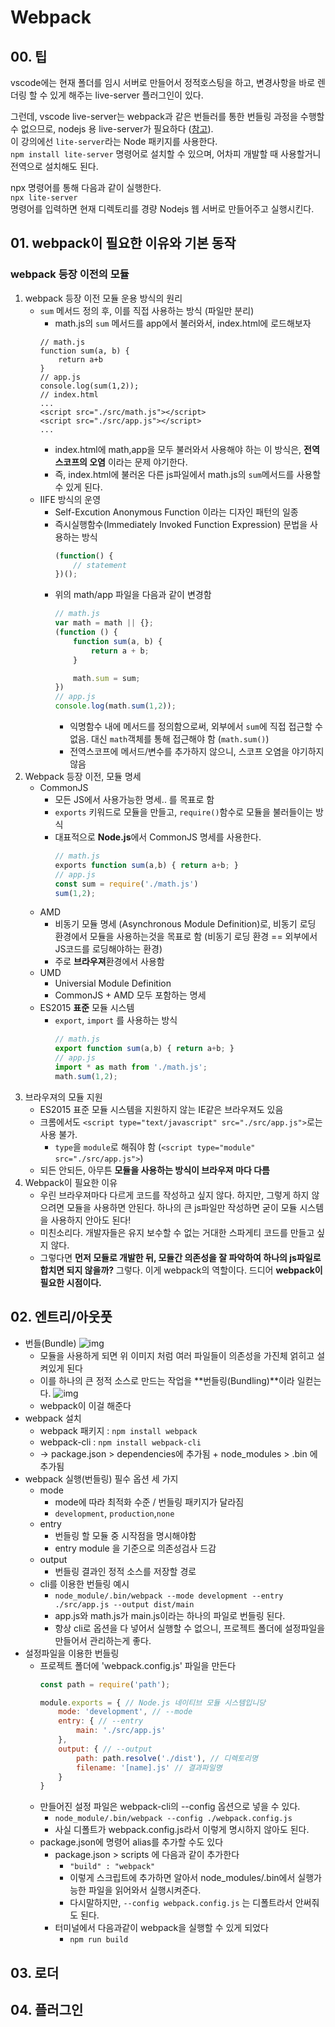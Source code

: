 # Webpack
## 00. 팁
vscode에는 현재 폴더를 임시 서버로 만들어서 정적호스팅을 하고, 변경사항을 바로 렌더링 할 수 있게 해주는 live-server 플러그인이 있다.  

그런데, vscode live-server는 webpack과 같은 번들러를 통한 번들링 과정을 수행할 수 없으므로, nodejs 용 live-server가 필요하다 ([참고](https://www.quora.com/Why-not-use-the-VS-Code-live-server-extension-instead-of-installing-Node-js-and-then-installing-a-http-server-package-through-NPM)).  
이 강의에선 `lite-server`라는 Node 패키지를 사용한다.  
`npm install lite-server` 명령어로 설치할 수 있으며, 어차피 개발할 때 사용할거니 전역으로 설치해도 된다.

npx 명령어를 통해 다음과 같이 실행한다.  
`npx lite-server`  
명령어를 입력하면 현재 디렉토리를 경량 Nodejs 웹 서버로 만들어주고 실행시킨다.
## 01. webpack이 필요한 이유와 기본 동작
### webpack 등장 이전의 모듈
1. webpack 등장 이전 모듈 운용 방식의 원리
    - `sum` 메서드 정의 후, 이를 직접 사용하는 방식 (파일만 분리) 
        - math.js의 `sum` 메서드를 app에서 불러와서, index.html에 로드해보자
        ```
        // math.js
        function sum(a, b) {
            return a+b
        }
        // app.js
        console.log(sum(1,2));
        // index.html
        ...
        <script src="./src/math.js"></script>
        <script src="./src/app.js"></script>
        ...
        ```
        - index.html에 math,app을 모두 불러와서 사용해야 하는 이 방식은, **전역 스코프의 오염** 이라는 문제 야기한다.
        - 즉, index.html에 불러온 다른 js파일에서 math.js의 `sum`메서드를 사용할 수 있게 된다.
    - IIFE 방식의 운영
        - Self-Excution Anonymous Function 이라는 디자인 패턴의 일종
        - 즉시실행함수(Immediately Invoked Function Expression) 문법을 사용하는 방식
            ```javascript
            (function() {
                // statement
            })();
            ```
        - 위의 math/app 파일을 다음과 같이 변경함
            ```javascript
            // math.js
            var math = math || {};
            (function () {
                function sum(a, b) {
                    return a + b;
                }

                math.sum = sum;
            })
            // app.js
            console.log(math.sum(1,2));
            ```
            - 익명함수 내에 메서드를 정의함으로써, 외부에서 `sum`에 직접 접근할 수 없음. 대신 `math`객체를 통해 접근해야 함 (`math.sum()`)
            - 전역스코프에 메서드/변수를 추가하지 않으니, 스코프 오염을 야기하지 않음
2. Webpack 등장 이전, 모듈 명세
    - CommonJS
        - 모든 JS에서 사용가능한 명세.. 를 목표로 함
        - `exports` 키워드로 모듈을 만들고, `require()`함수로 모듈을 불러들이는 방식
        - 대표적으로 **Node.js**에서 CommonJS 명세를 사용한다.
            ```javascript
            // math.js
            exports function sum(a,b) { return a+b; }
            // app.js
            const sum = require('./math.js')
            sum(1,2);
            ```
    - AMD
        - 비동기 모듈 명세 (Asynchronous Module Definition)로, 비동기 로딩 환경에서 모듈을 사용하는것을 목표로 함 (비동기 로딩 환경 == 외부에서 JS코드를 로딩해야하는 환경)
        - 주로 **브라우져**환경에서 사용함
    - UMD
        - Universial Module Definition
        - CommonJS + AMD 모두 포함하는 명세
    - ES2015 **표준** 모듈 시스템
        - `export`, `import` 를 사용하는 방식
            ```javascript
            // math.js
            export function sum(a,b) { return a+b; }
            // app.js
            import * as math from './math.js';
            math.sum(1,2);
            ```
3. 브라우져의 모듈 지원
    - ES2015 표준 모듈 시스템을 지원하지 않는 IE같은 브라우져도 있음
    - 크롬에서도 `<script type="text/javascript" src="./src/app.js">`로는 사용 불가.
        - `type`을 `module`로 해줘야 함 (`<script type="module" src="./src/app.js">`)
    - 되든 안되든, 아무튼 **모듈을 사용하는 방식이 브라우져 마다 다름**
4. Webpack이 필요한 이유
    - 우린 브라우져마다 다르게 코드를 작성하고 싶지 않다. 하지만, 그렇게 하지 않으려면 모듈을 사용하면 안된다. 하나의 큰 js파일만 작성하면 굳이 모듈 시스템을 사용하지 안아도 된다!
    - 미친소리다. 개발자들은 유지 보수할 수 없는 거대한 스파게티 코드를 만들고 싶지 않다.
    - 그렇다면 **먼저 모듈로 개발한 뒤, 모듈간 의존성을 잘 파악하여 하나의 js파일로 합치면 되지 않을까?** 그렇다. 이게 webpack의 역할이다. 드디어 **webpack이 필요한 시점이다.**
## 02. 엔트리/아웃풋
- 번들(Bundle)
    ![img](./img/module-with-dependencies.png)
    - 모듈을 사용하게 되면 위 이미지 처럼 여러 파일들이 의존성을 가진체 얽히고 설켜있게 된다
    - 이를 하나의 큰 정적 소스로 만드는 작업을 **번들링(Bundling)**이라 일컫는다.
        ![img](./img/bundling.png)
    - webpack이 이걸 해준다
- webpack 설치
    - webpack 패키지 : `npm install webpack`
    - webpack-cli : `npm install webpack-cli`
    - -> package.json > dependencies에 추가됨 + node_modules > .bin 에 추가됨
- webpack 실행(번들링) 필수 옵션 세 가지
    - mode
        - mode에 따라 최적화 수준 / 번들링 패키지가 달라짐
        - `development`, `production`,`none`
    - entry
        - 번들링 할 모듈 중 시작점을 명시해야함
        - entry module 을 기준으로 의존성검사 드감
    - output
        - 번들링 결과인 정적 소스를 저장할 경로
    - cli를 이용한 번들링 예시
        - `node_module/.bin/webpack --mode development --entry ./src/app.js --output dist/main`
        - app.js와 math.js가 main.js이라는 하나의 파일로 번들링 된다.
        - 항상 cli로 옵션을 다 넣어서 실행할 수 없으니, 프로젝트 폴더에 설정파일을 만들어서 관리하는게 좋다.
- 설정파일을 이용한 번들링
    - 프로젝트 폴더에 'webpack.config.js' 파일을 만든다
        ```javascript
        const path = require('path');

        module.exports = { // Node.js 네이티브 모듈 시스템입니당
            mode: 'development', // --mode
            entry: { // --entry
                main: './src/app.js'
            },
            output: { // --output
                path: path.resolve('./dist'), // 디렉토리명
                filename: '[name].js' // 결과파일명
            }
        }
        ```
    - 만들어진 설정 파일은 webpack-cli의 --config 옵션으로 넣을 수 있다.
        - `node_module/.bin/webpack --config ./webpack.config.js`
        - 사실 디폴트가 webpack.config.js라서 이렇게 명시하지 않아도 된다.
    - package.json에 명령어 alias를 추가할 수도 있다 
        - package.json > scripts 에 다음과 같이 추가한다
            - `"build" : "webpack"`
            - 이렇게 스크립트에 추가하면 알아서 node_modules/.bin에서 실행가능한 파일을 읽어와서 실행시켜준다.
            - 다시말하지만, `--config webpack.config.js` 는 디폴트라서 안써줘도 된다.
        - 터미널에서 다음과같이 webpack을 실행할 수 있게 되었다
            - `npm run build`            
## 03. 로더
## 04. 플러그인